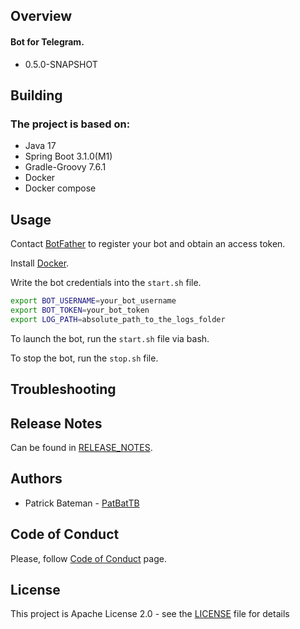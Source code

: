 ## Overview
#### Bot for Telegram.
* 0.5.0-SNAPSHOT

## Building
### The project is based on:
* Java 17
* Spring Boot 3.1.0(M1)
* Gradle-Groovy 7.6.1
* Docker
* Docker compose


## Usage

Contact [BotFather](https://t.me/BotFather) to register your bot and obtain an access token.

Install [Docker](https://www.docker.com/).

Write the bot credentials into the `start.sh` file.

```bash
export BOT_USERNAME=your_bot_username
export BOT_TOKEN=your_bot_token
export LOG_PATH=absolute_path_to_the_logs_folder
```

To launch the bot, run the `start.sh` file via bash.

To stop the bot, run the `stop.sh` file.

## Troubleshooting


## Release Notes
Can be found in [RELEASE_NOTES](RELEASE_NOTES.md).

## Authors
* Patrick Bateman - [PatBatTB](https://github.com/PatBatTB)


## Code of Conduct
Please, follow [Code of Conduct](CODE_OF_CONDUCT.md) page.

## License
This project is Apache License 2.0 - see the [LICENSE](LICENSE) file for details
